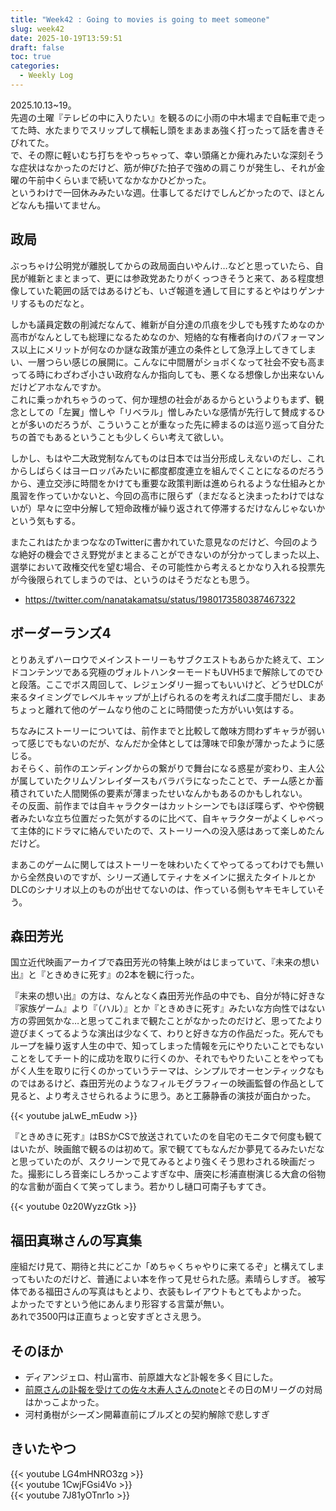 ```yaml
---
title: "Week42 : Going to movies is going to meet someone"
slug: week42
date: 2025-10-19T13:59:51
draft: false
toc: true
categories:
  - Weekly Log
---
```

2025.10.13~19。  
先週の土曜『テレビの中に入りたい』を観るのに小雨の中木場まで自転車で走ってた時、水たまりでスリップして横転し頭をまあまあ強く打ったって話を書きそびれてた。  
で、その際に軽いむち打ちをやっちゃって、幸い頭痛とか痺れみたいな深刻そうな症状はなかったのだけど、筋が伸びた拍子で強めの肩こりが発生し、それが金曜の午前中くらいまで続いてなかなかひどかった。  
というわけで一回休みみたいな週。仕事してるだけでしんどかったので、ほとんどなんも描いてません。

<!--more-->

## 政局

ぶっちゃけ公明党が離脱してからの政局面白いやんけ…などと思っていたら、自民が維新とまとまって、更には参政党あたりがくっつきそうと来て、ある程度想像していた範囲の話ではあるけども、いざ報道を通して目にするとやはりゲンナリするものだなと。

しかも議員定数の削減だなんて、維新が自分達の爪痕を少しでも残すためなのか高市がなんとしても総理になるためなのか、短絡的な有権者向けのパフォーマンス以上にメリットが何なのか謎な政策が連立の条件として急浮上してきてしまい、一層つらい感じの展開に。こんなに中間層がショボくなって社会不安も高まってる時にわざわざ小さい政府なんか指向しても、悪くなる想像しか出来ないんだけどアホなんですか。  
これに乗っかれちゃうのって、何か理想の社会があるからというよりもまず、観念としての「左翼」憎しや「リベラル」憎しみたいな感情が先行して賛成するひとが多いのだろうが、こういうことが重なった先に締まるのは巡り巡って自分たちの首でもあるということも少しくらい考えて欲しい。

しかし、もはや二大政党制なんてものは日本では当分形成しえないのだし、これからしばらくはヨーロッパみたいに都度都度連立を組んでくことになるのだろうから、連立交渉に時間をかけても重要な政策判断は進められるような仕組みとか風習を作っていかないと、今回の高市に限らず（まだなると決まったわけではないが）早々に空中分解して短命政権が繰り返されて停滞するだけなんじゃないかという気もする。

またこれはたかまつななのTwitterに書かれていた意見なのだけど、今回のような絶好の機会でさえ野党がまとまることができないのが分かってしまった以上、選挙において政権交代を望む場合、その可能性から考えるとかなり入れる投票先が今後限られてしまうのでは、というのはそうだなとも思う。

- https://twitter.com/nanatakamatsu/status/1980173580387467322

## ボーダーランズ4

とりあえずハーロウでメインストーリーもサブクエストもあらかた終えて、エンドコンテンツである究極のヴォルトハンターモードもUVH5まで解除してのでひと段落。ここでボス周回して、レジェンダリー掘ってもいいけど、どうせDLCが来るタイミングでレベルキャップが上げられるのを考えれば二度手間だし、まあちょっと離れて他のゲームなり他のことに時間使った方がいい気はする。

ちなみにストーリーについては、前作までと比較して敵味方問わずキャラが弱いって感じでもないのだが、なんだか全体としては薄味で印象が薄かったように感じる。  
おそらく、前作のエンディングからの繋がりで舞台になる惑星が変わり、主人公が属していたクリムゾンレイダースもバラバラになったことで、チーム感とか蓄積されていた人間関係の要素が薄まったせいなんかもあるのかもしれない。  
その反面、前作までは自キャラクターはカットシーンでもほぼ喋らず、やや傍観者みたいな立ち位置だった気がするのに比べて、自キャラクターがよくしゃべって主体的にドラマに絡んでいたので、ストーリーへの没入感はあって楽しめたんだけど。

まあこのゲームに関してはストーリーを味わいたくてやってるってわけでも無いから全然良いのですが、シリーズ通してティナをメインに据えたタイトルとかDLCのシナリオ以上のものが出せてないのは、作っている側もヤキモキしていそう。

## 森田芳光

国立近代映画アーカイブで森田芳光の特集上映がはじまっていて、『未来の想い出』と『ときめきに死す』の2本を観に行った。

『未来の想い出』の方は、なんとなく森田芳光作品の中でも、自分が特に好きな『家族ゲーム』より『（ハル）』とか『ときめきに死す』みたいな方向性ではない方の雰囲気かな…と思ってこれまで観たことがなかったのだけど、思ってたより遊びまくってるような演出は少なくて、わりと好きな方の作品だった。死んでもループを繰り返す人生の中で、知ってしまった情報を元にやりたいことでもないことをしてチート的に成功を取りに行くのか、それでもやりたいことをやってもがく人生を取りに行くのかっていうテーマは、シンプルでオーセンティックなものではあるけど、森田芳光のようなフィルモグラフィーの映画監督の作品として見ると、より考えさせられるように思う。あと工藤静香の演技が面白かった。

{{< youtube jaLwE_mEudw >}}

『ときめきに死す』はBSかCSで放送されていたのを自宅のモニタで何度も観てはいたが、映画館で観るのは初めて。家で観ててもなんだか夢見てるみたいだなと思っていたのが、スクリーンで見てみるとより強くそう思わされる映画だった。撮影にしろ音楽にしろかっこよすぎな中、唐突に杉浦直樹演じる大倉の俗物的な言動が面白くて笑ってしまう。若かりし樋口可南子もすてき。

{{< youtube 0z20WyzzGtk >}}

## 福田真琳さんの写真集

 座組だけ見て、期待と共にどこか「めちゃくちゃやりに来てるぞ」と構えてしまってもいたのだけど、普通によい本を作って見せられた感。素晴らしすぎ。
被写体である福田さんの写真はもとより、衣装もレイアウトもとてもよかった。  
よかったですという他にあんまり形容する言葉が無い。  
あれで3500円は正直ちょっと安すぎとさえ思う。

## そのほか

- ディアンジェロ、村山富市、前原雄大など訃報を多く目にした。
- [前原さんの訃報を受けての佐々木寿人さんのnote](https://note.com/kinma/n/n5d8837bc6e01)とその日のMリーグの対局はかっこよかった。
- 河村勇樹がシーズン開幕直前にブルズとの契約解除で悲しすぎ

## きいたやつ

{{< youtube LG4mHNRO3zg >}}  
{{< youtube 1CwjFGsi4Vo >}}  
{{< youtube 7J81yOTnr1o >}}